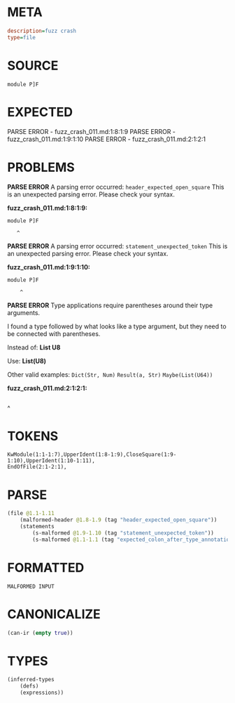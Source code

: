 # META
~~~ini
description=fuzz crash
type=file
~~~
# SOURCE
~~~roc
module P]F
~~~
# EXPECTED
PARSE ERROR - fuzz_crash_011.md:1:8:1:9
PARSE ERROR - fuzz_crash_011.md:1:9:1:10
PARSE ERROR - fuzz_crash_011.md:2:1:2:1
# PROBLEMS
**PARSE ERROR**
A parsing error occurred: `header_expected_open_square`
This is an unexpected parsing error. Please check your syntax.

**fuzz_crash_011.md:1:8:1:9:**
```roc
module P]F
```
       ^


**PARSE ERROR**
A parsing error occurred: `statement_unexpected_token`
This is an unexpected parsing error. Please check your syntax.

**fuzz_crash_011.md:1:9:1:10:**
```roc
module P]F
```
        ^


**PARSE ERROR**
Type applications require parentheses around their type arguments.

I found a type followed by what looks like a type argument, but they need to be connected with parentheses.

Instead of:
    **List U8**

Use:
    **List(U8)**

Other valid examples:
    `Dict(Str, Num)`
    `Result(a, Str)`
    `Maybe(List(U64))`

**fuzz_crash_011.md:2:1:2:1:**
```roc

```
^


# TOKENS
~~~zig
KwModule(1:1-1:7),UpperIdent(1:8-1:9),CloseSquare(1:9-1:10),UpperIdent(1:10-1:11),
EndOfFile(2:1-2:1),
~~~
# PARSE
~~~clojure
(file @1.1-1.11
	(malformed-header @1.8-1.9 (tag "header_expected_open_square"))
	(statements
		(s-malformed @1.9-1.10 (tag "statement_unexpected_token"))
		(s-malformed @1.1-1.1 (tag "expected_colon_after_type_annotation"))))
~~~
# FORMATTED
~~~roc
MALFORMED INPUT
~~~
# CANONICALIZE
~~~clojure
(can-ir (empty true))
~~~
# TYPES
~~~clojure
(inferred-types
	(defs)
	(expressions))
~~~
